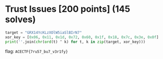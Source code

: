 # Trust Issues [200 points] (145 solves)
```python
target = "GRX14YcKLzXOlW5iaSlBIrN7"
xor_key = [0x06, 0x11, 0x1d, 0x72, 0x60, 0x1f, 0x18, 0x7c, 0x3e, 0x0f] + [ord(c) for c in 'mx35@^>%_0x'] + [0x14, 0x37, 0x4a]
print(''.join(chr(ord(t) ^ k) for t, k in zip(target, xor_key)))
```

flag: `ACECTF{7ru57_bu7_v3r1fy}`